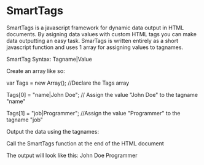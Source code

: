 # SmartTags
SmartTags is a javascript framework for dynamic data output in HTML documents.
By asigning data values with custom HTML tags you can make data outputting an easy task.
SmarTags is written entirely as a short javascript function and uses 1 array for assigning values to tagnames.

SmartTag Syntax: Tagname|Value


Create an array like so:

var Tags = new Array(); //Declare the Tags array

Tags[0] = "name|John Doe"; // Assign the value "John Doe" to the tagname "name"

Tags[1] = "job|Programmer"; //Assign the value "Programmer" to the tagname "job"


Output the data using the tagnames:

<name></name>

<job></job>


Call the SmartTags function at the end of the HTML document

<script>

SmartTags(Tags); //Use whatever Tags array you defined earlier

</script>

The output will look like this:
John Doe
Programmer
